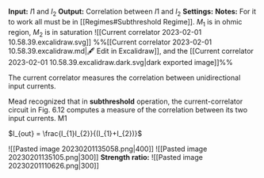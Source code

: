 
**Input:** $I1$ and $I_{2}$
**Output:** Correlation between $I1$ and $I_{2}$
**Settings:** 
**Notes:** For it to work all must be in [[Regimes#Subthreshold Regime]]. $M_{1}$
is in ohmic region, $M_{2}$ is in saturation
![[Current correlator 2023-02-01 10.58.39.excalidraw.svg]]
%%[[Current correlator 2023-02-01 10.58.39.excalidraw.md|🖋 Edit in Excalidraw]], and the [[Current correlator 2023-02-01 10.58.39.excalidraw.dark.svg|dark exported image]]%%

The current correlator measures the correlation between unidirectional input currents.

Mead recognized that in **subthreshold** operation, the current-correlator circuit in Fig. 6.12 computes a measure of the correlation between its two input currents. M1 

$I_{out} = \frac{I_{1}I_{2}}{(I_{1}+I_{2})}$

![[Pasted image 20230201135058.png|400]]
![[Pasted image 20230201135105.png|300]]
**Strength ratio:**
![[Pasted image 20230201110626.png|300]]



